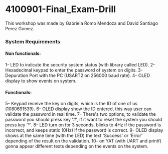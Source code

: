 # 4100901-Final_Exam-Drill
This workshop was made by Gabriela Romo Mendoza and David Santiago Perez Gomez.

### System Requirements

#### Non functionals:
1- LED to indicate the security system status (with library called LED).
2- Hexadecimal keypad to enter the password of system on digits.
3- Depuration Port with the PC (USART2 on 256000 baud rate).
4- OLED display to show events on system.

#### Functionals:
5- Keypad receive the key on digits, which is the ID of one of us (1080691539).
6- OLED display show the ID entered, this way user can validate the password in real time.
7- There's two options, to validate the password you should press key '#', if it want to reset the system you should press key '*'.
8- LED turn on for 3 seconds, blinks to 4Hz if the password is incorrect, and keeps static (0Hz) if the password is correct.
9- OLED display shows at the same time (with the LED) the text 'Success' or 'Error' depending of the result on the validation. 
10- on YAT (with UART and printf) gonna appear different texts depending on the events on the system.
